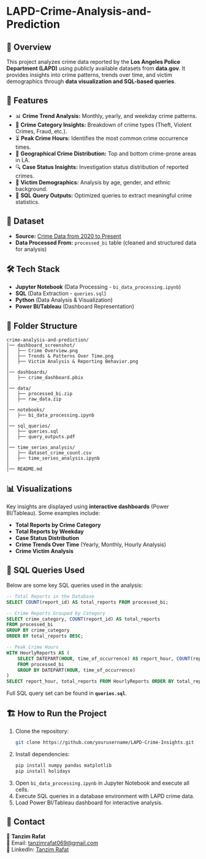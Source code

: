 # LAPD-Crime-Analysis-and-Prediction

## 📌 Overview

This project analyzes crime data reported by the **Los Angeles Police Department (LAPD)** using publicly available datasets from **data.gov**. It provides insights into crime patterns, trends over time, and victim demographics through **data visualization and SQL-based queries**.

## 🚀 Features

- 📊 **Crime Trend Analysis:** Monthly, yearly, and weekday crime patterns.
- 📌 **Crime Category Insights:** Breakdown of crime types (Theft, Violent Crimes, Fraud, etc.).
- ⏳ **Peak Crime Hours:** Identifies the most common crime occurrence times.
- 📍 **Geographical Crime Distribution:** Top and bottom crime-prone areas in LA.
- 🔍 **Case Status Insights:** Investigation status distribution of reported crimes.
- 👥 **Victim Demographics:** Analysis by age, gender, and ethnic background.
- 📄 **SQL Query Outputs:** Optimized queries to extract meaningful crime statistics.

## 📂 Dataset

- **Source:** [Crime Data from 2020 to Present](https://catalog.data.gov/dataset/crime-data-from-2020-to-present)
- **Data Processed From:** `processed_bi` table (cleaned and structured data for analysis)

## 🛠️ Tech Stack

- **Jupyter Notebook** (Data Processing - `bi_data_processing.ipynb`)
- **SQL** (Data Extraction - `queries.sql`)
- **Python** (Data Analysis & Visualization)
- **Power BI/Tableau** (Dashboard Representation)

## 📂 Folder Structure

```
crime-analysis-and-prediction/
│── dashboard_screenshot/
│   ├── Crime Overview.png
│   ├── Trends & Patterns Over Time.png
│   ├── Victim Analysis & Reporting Behavior.png
│
│── dashboards/
│   ├── crime_dashboard.pbix
│
│── data/
│   ├── processed_bi.zip
│   ├── raw_data.zip
│
│── notebooks/
│   ├── bi_data_processing.ipynb
│
│── sql_queries/
│   ├── queries.sql
│   ├── query_outputs.pdf
│
│── time_series_analysis/
│   ├── dataset_crime_count.csv
│   ├── time_series_analysis.ipynb
│
│── README.md
```

## 📊 Visualizations

Key insights are displayed using **interactive dashboards** (Power BI/Tableau). Some examples include:

- **Total Reports by Crime Category**
- **Total Reports by Weekday**
- **Case Status Distribution**
- **Crime Trends Over Time** (Yearly, Monthly, Hourly Analysis)
- **Crime Victim Analysis**

## 📌 SQL Queries Used

Below are some key SQL queries used in the analysis:

```sql
-- Total Reports in the Database
SELECT COUNT(report_id) AS total_reports FROM processed_bi;

-- Crime Reports Grouped by Category
SELECT crime_category, COUNT(report_id) AS total_reports
FROM processed_bi
GROUP BY crime_category
ORDER BY total_reports DESC;

-- Peak Crime Hours
WITH HourlyReports AS (
    SELECT DATEPART(HOUR, time_of_occurrence) AS report_hour, COUNT(report_id) AS total_reports
    FROM processed_bi
    GROUP BY DATEPART(HOUR, time_of_occurrence)
)
SELECT report_hour, total_reports FROM HourlyReports ORDER BY total_reports DESC;
```

Full SQL query set can be found in **`queries.sql`**.

## 🏗️ How to Run the Project

1. Clone the repository:
   ```bash
   git clone https://github.com/yourusername/LAPD-Crime-Insights.git
   ```
2. Install dependencies:
   ```bash
   pip install numpy pandas matplotlib
   pip install holidays
   ```
3. Open `bi_data_processing.ipynb` in Jupyter Notebook and execute all cells.
4. Execute SQL queries in a database environment with LAPD crime data.
5. Load Power BI/Tableau dashboard for interactive analysis.

## 📧 Contact

👤 **Tanzim Rafat**  
📧 Email: [tanzimrafat069@gmail.com](mailto:tanzimrafat069@gmail.com)  
🔗 LinkedIn: [Tanzim Rafat](https://www.linkedin.com/in/tanzimrafat/)
